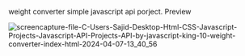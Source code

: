weight converter simple javascript api porject. Preview

![screencapture-file-C-Users-Sajid-Desktop-Html-CSS-Javascript-Projects-Javascript-API-Projects-API-by-javascript-king-10-weight-converter-index-html-2024-04-07-13_40_56](https://github.com/sajidasghar/weight--converter-javascript-api-porject/assets/152764869/9e1915cf-25b2-4c7f-ab11-6fd61e4c2267)
